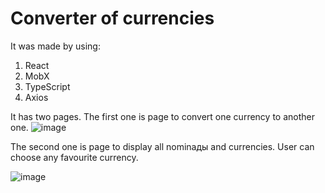<h1> Converter of currencies </h1>
<p>It was made by using:</p>
<ol>
  <li>React</li>
  <li>MobX</li>
  <li>TypeScript</li>
  <li>Axios</li>
</ol>

It has two pages. 
The first one is page to convert one currency to another one.
![image](https://github.com/user-attachments/assets/013029ae-9c0c-4ac0-8782-98f9c4bc5631)

The second one is page to display all nominaды and currencies. User can choose any favourite currency.

![image](https://github.com/user-attachments/assets/357345a7-eadf-4a9a-b3ee-97036e84850d)

